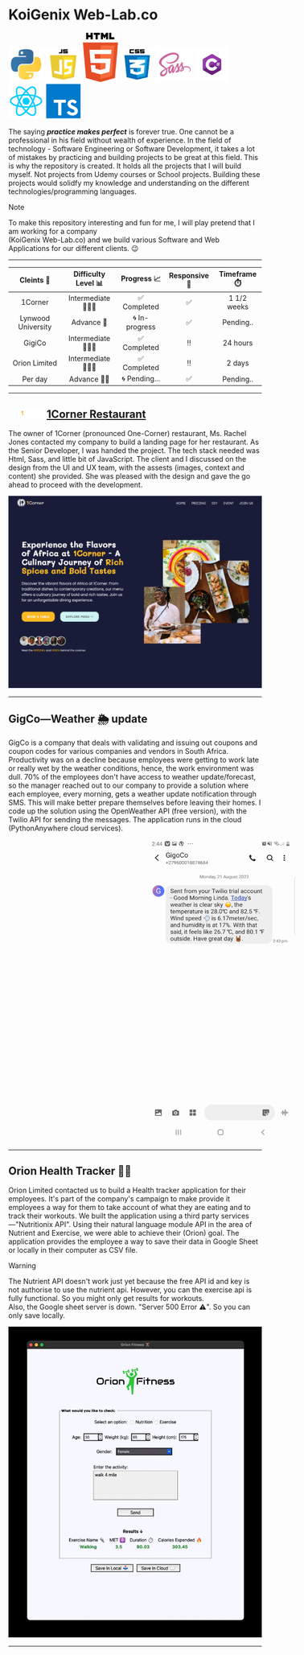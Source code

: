# KoiGenix Web-Lab.co

<img src="project_images/python.webp" alt="Python orgramming language logo" width=70 height=70> <img src="project_images/javascript.webp" alt="JavaScript logo" width=70 height=70> <img src="project_images/html.webp" alt="HTML logo" width=70 > <img src="project_images/css.webp" alt="CSS logo" width=70 height=70> <img src="project_images/sass.webp" alt="Sass-CSS logo" width=70 height=70> <img src="project_images/csharp.webp" alt="C-Sharp orgramming language logo" width=70 height="70"> <img src="project_images/react-logo.png" alt="React logo" width=70 height="70"> <img src="project_images/typescript.webp" alt="Typescript logo" width=70 height="70">

The saying **_practice makes perfect_** is forever true. One cannot be a professional in his field without wealth of experience. In the field of technology - Software Engineering or Software Development, it takes a lot of mistakes by practicing and building projects to be great at this field. This is why the repository is created. It holds all the projects that I will build myself. Not projects from Udemy courses or School projects. Building these projects would solidfy my knowledge and understanding on the different technologies/programming languages.

> [!NOTE]  
> To make this repository interesting and fun for me, I will play pretend that I am working for a company  
> (KoiGenix Web-Lab.co) and we build various Software and Web Applications for our different clients. 😉

---

|     Cleints 👫     | Difficulty Level 📊 |  Progress 📈   | Responsive 📱 | Timeframe ⏱️ |
| :----------------: | :-----------------: | :------------: | :-----------: | :----------: |
|      1Corner       |   Intermediate 🏋🏽‍♂️   |  ✅ Completed  |      ✅       | 1 1/2 weeks  |
| Lynwood University |     Advance 🤼      | 🌀 In-progress |      ✅       |  Pending..   |
|       GigiCo       |   Intermediate 🏋🏽‍♂️   |  ✅ Completed  |      ‼️       |   24 hours   |
|   Orion Limited    |   Intermediate 🏋🏽‍♂️   |  ✅ Completed  |      ‼️       |    2 days    |
|      Per day       |     Advance 🤼‍♂️      | 🌀 Pending...  |      ✅       |  Pending..   |

---

## <img src="project_images/1CLogo.png" alt="Python orgramming language logo" height=20> [1Corner Restaurant](https://koigor97.github.io/projects/oneCorner)

The owner of 1Corner (pronounced One-Corner) restaurant, Ms. Rachel Jones contacted my company to build a landing page for her restaurant. As the Senior Developer, I was handed the project. The tech stack needed was Html, Sass, and little bit of JavaScript. The client and I discussed on the design from the UI and UX team, with the assests (images, context and content) she provided. She was pleased with the design and gave the go ahead to proceed with the development.

![1Corner landing page image](project_images/1corner.webp)

---

## GigCo—Weather 🌦️ update

GigCo is a company that deals with validating and issuing out coupons and coupon codes for various
companies and vendors in South Africa.
Productivity was on a decline because employees were getting to work late or really wet by the weather
conditions, hence, the work environment was dull.
70% of the employees don't have access to weather update/forecast, so the manager reached out to our company
to provide a solution where each employee, every morning, gets a weather update notification
through SMS.
This will make better prepare themselves before leaving their homes.
I code up the solution using the OpenWeather API (free version), with the Twilio API for sending
the messages.
The application runs in the cloud (PythonAnywhere cloud services).

<img src="project_images/weather_update.webp" alt="Weather update SMS screenshot on phone" width="300" height="600" style="margin-inline: 17rem">

---

## Orion Health Tracker 💪🏽

Orion Limited contacted us to build a Health tracker application for their employees.
It's part of the company's campaign to make provide it employees a way for them to take account of what they are eating
and to track their workouts.
We built the application using a third party services—"Nutritionix API".
Using their natural language module API in the area of Nutrient and Exercise,
we were able to achieve their (Orion) goal.
The application provides the employee a way to save their data in Google Sheet or locally in their computer
as CSV file.

> [!WARNING]  
> The Nutrient API doesn't work just yet because the free API id and key is not authorise
> to use the nutrient api.
> However, you can the exercise api is fully functional.
> So you might only get results for workouts.  
> Also, the Google sheet server is down.
> "Server 500 Error ⚠️".
> So you can only save locally.

![Health Tracker screenshot](project_images/orion.webp)

---

